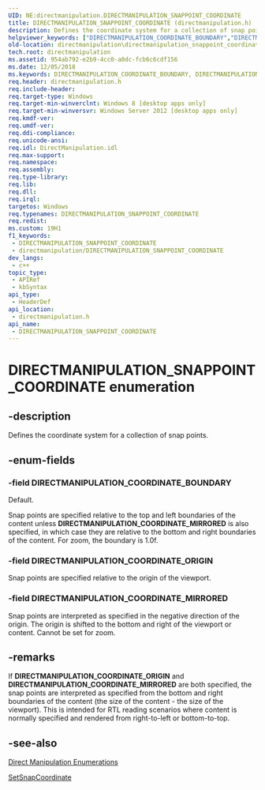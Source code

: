 ```yaml
---
UID: NE:directmanipulation.DIRECTMANIPULATION_SNAPPOINT_COORDINATE
title: DIRECTMANIPULATION_SNAPPOINT_COORDINATE (directmanipulation.h)
description: Defines the coordinate system for a collection of snap points.
helpviewer_keywords: ["DIRECTMANIPULATION_COORDINATE_BOUNDARY","DIRECTMANIPULATION_COORDINATE_MIRRORED","DIRECTMANIPULATION_COORDINATE_ORIGIN","DIRECTMANIPULATION_SNAPPOINT_COORDINATE","DIRECTMANIPULATION_SNAPPOINT_COORDINATE enumeration [Direct Manipulation]","directmanipulation.directmanipulation_snappoint_coordinate","directmanipulation/DIRECTMANIPULATION_COORDINATE_BOUNDARY","directmanipulation/DIRECTMANIPULATION_COORDINATE_MIRRORED","directmanipulation/DIRECTMANIPULATION_COORDINATE_ORIGIN","directmanipulation/DIRECTMANIPULATION_SNAPPOINT_COORDINATE"]
old-location: directmanipulation\directmanipulation_snappoint_coordinate.htm
tech.root: directmanipulation
ms.assetid: 954ab792-e2b9-4cc0-a0dc-fcb6c6cdf156
ms.date: 12/05/2018
ms.keywords: DIRECTMANIPULATION_COORDINATE_BOUNDARY, DIRECTMANIPULATION_COORDINATE_MIRRORED, DIRECTMANIPULATION_COORDINATE_ORIGIN, DIRECTMANIPULATION_SNAPPOINT_COORDINATE, DIRECTMANIPULATION_SNAPPOINT_COORDINATE enumeration [Direct Manipulation], directmanipulation.directmanipulation_snappoint_coordinate, directmanipulation/DIRECTMANIPULATION_COORDINATE_BOUNDARY, directmanipulation/DIRECTMANIPULATION_COORDINATE_MIRRORED, directmanipulation/DIRECTMANIPULATION_COORDINATE_ORIGIN, directmanipulation/DIRECTMANIPULATION_SNAPPOINT_COORDINATE
req.header: directmanipulation.h
req.include-header: 
req.target-type: Windows
req.target-min-winverclnt: Windows 8 [desktop apps only]
req.target-min-winversvr: Windows Server 2012 [desktop apps only]
req.kmdf-ver: 
req.umdf-ver: 
req.ddi-compliance: 
req.unicode-ansi: 
req.idl: DirectManipulation.idl
req.max-support: 
req.namespace: 
req.assembly: 
req.type-library: 
req.lib: 
req.dll: 
req.irql: 
targetos: Windows
req.typenames: DIRECTMANIPULATION_SNAPPOINT_COORDINATE
req.redist: 
ms.custom: 19H1
f1_keywords:
 - DIRECTMANIPULATION_SNAPPOINT_COORDINATE
 - directmanipulation/DIRECTMANIPULATION_SNAPPOINT_COORDINATE
dev_langs:
 - c++
topic_type:
 - APIRef
 - kbSyntax
api_type:
 - HeaderDef
api_location:
 - directmanipulation.h
api_name:
 - DIRECTMANIPULATION_SNAPPOINT_COORDINATE
---
```


# DIRECTMANIPULATION_SNAPPOINT_COORDINATE enumeration


## -description

Defines the coordinate system for a collection of snap points.

## -enum-fields

### -field DIRECTMANIPULATION_COORDINATE_BOUNDARY

Default. 

Snap points are specified relative to the top and left boundaries of the content unless <b>DIRECTMANIPULATION_COORDINATE_MIRRORED</b> is also specified, in which case they are relative to the bottom and right boundaries of the content. For zoom, the boundary is 1.0f.

### -field DIRECTMANIPULATION_COORDINATE_ORIGIN

Snap points are specified relative to the origin of the viewport.

### -field DIRECTMANIPULATION_COORDINATE_MIRRORED

Snap points are interpreted as specified in the negative direction of the origin. The origin is shifted to the bottom and right of the viewport or content. Cannot be set for zoom.

## -remarks

If <b>DIRECTMANIPULATION_COORDINATE_ORIGIN</b> and <b>DIRECTMANIPULATION_COORDINATE_MIRRORED</b> are both specified, the snap points are interpreted as specified from the bottom and right boundaries of the content (the size of the content - the size of the viewport). This is intended for RTL reading scenarios where content is normally specified and rendered from right-to-left or bottom-to-top.

## -see-also

<a href="https://docs.microsoft.com/previous-versions/windows/desktop/directmanipulation/direct-manipulation-enumerations">Direct Manipulation Enumerations</a>



<a href="https://docs.microsoft.com/previous-versions/windows/desktop/api/directmanipulation/nf-directmanipulation-idirectmanipulationprimarycontent-setsnapcoordinate">SetSnapCoordinate</a>

